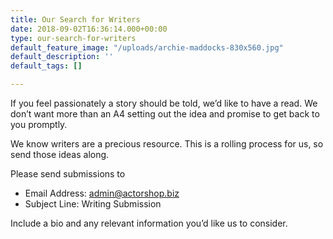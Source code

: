 ```yaml
---
title: Our Search for Writers
date: 2018-09-02T16:36:14.000+00:00
type: our-search-for-writers
default_feature_image: "/uploads/archie-maddocks-830x560.jpg"
default_description: ''
default_tags: []

---
```

If you feel passionately a story should be told, we’d like to have a read. We don’t want more than an A4 setting out the idea and promise to get back to you promptly. 

We know writers are a precious resource. This is a rolling process for us, so send those ideas along.

Please send submissions to

* Email Address:  admin@actorshop.biz 
* Subject Line: Writing Submission

Include a bio and any relevant information you’d like us to consider.